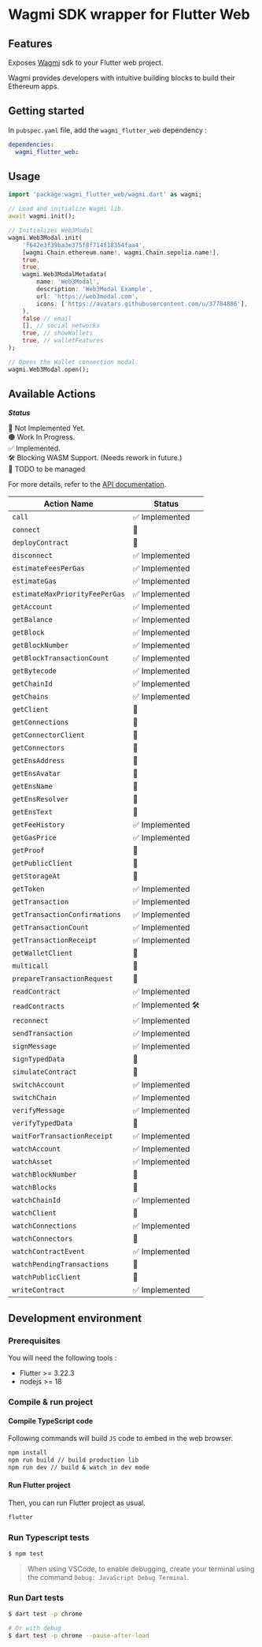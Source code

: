 # Wagmi SDK wrapper for Flutter Web

## Features

Exposes [Wagmi](https://wagmi.sh/) sdk to your Flutter web project.

Wagmi provides developers with intuitive building blocks to build their Ethereum apps.

## Getting started

In `pubspec.yaml` file, add the `wagmi_flutter_web` dependency :

```yaml
dependencies:
  wagmi_flutter_web:
```


## Usage


```dart
import 'package:wagmi_flutter_web/wagmi.dart' as wagmi;

// Load and initialize Wagmi lib.
await wagmi.init();

// Initializes Web3Modal
wagmi.Web3Modal.init(
    'f642e3f39ba3e375f8f714f18354faa4',
    [wagmi.Chain.ethereum.name!, wagmi.Chain.sepolia.name!],
    true,
    true,
    wagmi.Web3ModalMetadata(
        name: 'Web3Modal',
        description: 'Web3Modal Example',
        url: 'https://web3modal.com',
        icons: ['https://avatars.githubusercontent.com/u/37784886'],
    ),
    false // email
    [], // social networks
    true, // showWallets
    true, // walletFeatures
);

// Opens the Wallet connection modal.
wagmi.Web3Modal.open();
```


## Available Actions

***Status***

🔴 Not Implemented Yet.\
🟠 Work In Progress.\
✅ Implemented.\
🛠️ Blocking WASM Support. (Needs rework in future.)\
📄 TODO to be managed 


For more details, refer to the [API documentation](https://wagmi.sh/core/api/actions).

| Action Name                    | Status          |
| ------------------------------ | --------------- |
| `call`                         | ✅ Implemented   |
| `connect`                      | 🔴               |
| `deployContract`               | 🔴               |
| `disconnect`                   | ✅ Implemented   |
| `estimateFeesPerGas`           | ✅ Implemented   |
| `estimateGas`                  | ✅ Implemented   |
| `estimateMaxPriorityFeePerGas` | ✅ Implemented   |
| `getAccount`                   | ✅ Implemented   |
| `getBalance`                   | ✅ Implemented   |
| `getBlock`                     | ✅ Implemented   |
| `getBlockNumber`               | ✅ Implemented   |
| `getBlockTransactionCount`     | ✅ Implemented   |
| `getBytecode`                  | ✅ Implemented   |
| `getChainId`                   | ✅ Implemented   |
| `getChains`                    | ✅ Implemented   |
| `getClient`                    | 🔴               |
| `getConnections`               | 🔴               |
| `getConnectorClient`           | 🔴               |
| `getConnectors`                | 🔴               |
| `getEnsAddress`                | 🔴               |
| `getEnsAvatar`                 | 🔴               |
| `getEnsName`                   | 🔴               |
| `getEnsResolver`               | 🔴               |
| `getEnsText`                   | 🔴               |
| `getFeeHistory`                | ✅ Implemented   |
| `getGasPrice`                  | ✅ Implemented   |
| `getProof`                     | 🔴               |
| `getPublicClient`              | 🔴               |
| `getStorageAt`                 | 🔴               |
| `getToken`                     | ✅ Implemented   |
| `getTransaction`               | ✅ Implemented   |
| `getTransactionConfirmations`  | ✅ Implemented   |
| `getTransactionCount`          | ✅ Implemented   |
| `getTransactionReceipt`        | ✅ Implemented   |
| `getWalletClient`              | 🔴               |
| `multicall`                    | 🔴               |
| `prepareTransactionRequest`    | 🔴               |
| `readContract`                 | ✅ Implemented   |
| `readContracts`                | ✅ Implemented 🛠️ |
| `reconnect`                    | ✅ Implemented   |
| `sendTransaction`              | ✅ Implemented   |
| `signMessage`                  | ✅ Implemented   |
| `signTypedData`                | 🔴               |
| `simulateContract`             | 🔴               |
| `switchAccount`                | ✅ Implemented   |
| `switchChain`                  | ✅ Implemented   |
| `verifyMessage`                | ✅ Implemented   |
| `verifyTypedData`              | 🔴               |
| `waitForTransactionReceipt`    | ✅ Implemented   |
| `watchAccount`                 | ✅ Implemented   |
| `watchAsset`                   | ✅ Implemented   |
| `watchBlockNumber`             | 🔴               |
| `watchBlocks`                  | 🔴               |
| `watchChainId`                 | ✅ Implemented   |
| `watchClient`                  | 🔴               |
| `watchConnections`             | ✅ Implemented   |
| `watchConnectors`              | 🔴               |
| `watchContractEvent`           | ✅ Implemented   |
| `watchPendingTransactions`     | 🔴               |
| `watchPublicClient`            | 🔴               |
| `writeContract`                | ✅ Implemented   |


## Development environment

### Prerequisites

You will need the following tools :
- Flutter >= 3.22.3
- nodejs >= 18

### Compile & run project

#### Compile TypeScript code

Following commands will build `JS` code to embed in the web browser.

```sh
npm install
npm run build // build production lib
npm run dev // build & watch in dev mode
``` 

#### Run Flutter project

Then, you can run Flutter project as usual. 

```sh
flutter 
```

### Run Typescript tests

```sh
$ npm test
```

> When using VSCode, to enable debugging, create your terminal using the command `Debug: JavaScript Debug Terminal`.

### Run Dart tests

```sh
$ dart test -p chrome

# Or with debug
$ dart test -p chrome --pause-after-load     
```

